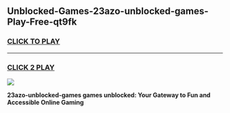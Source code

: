 
## Unblocked-Games-23azo-unblocked-games-Play-Free-qt9fk
<h3>
<a href="https://premium76.site?title=23azo-unblocked-games&ref=18A1">CLICK TO PLAY</a></h3>
<hr>

<h3>
<a href="https://premium76.site?title=23azo-unblocked-games&ref=18A1">CLICK 2 PLAY</a>
  
</h3>

<a href="https://premium76.site?title=23azo-unblocked-games&ref=18A1"><img src="https://clearcache.store/games.png"></a>


**23azo-unblocked-games games unblocked: Your Gateway to Fun and Accessible Online Gaming**
